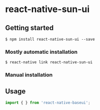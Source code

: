 
# react-native-sun-ui

## Getting started

`$ npm install react-native-sun-ui --save`

### Mostly automatic installation

`$ react-native link react-native-sun-ui`

### Manual installation


## Usage
```javascript
import { } from 'react-native-baseui';
```
  